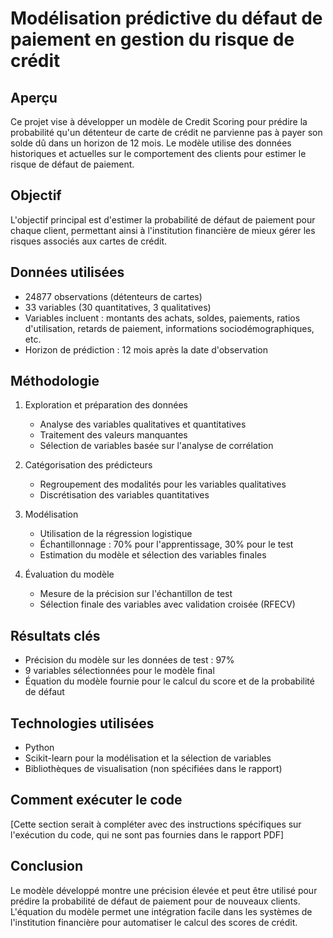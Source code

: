 # Modélisation prédictive du défaut de paiement en gestion du risque de crédit

## Aperçu
Ce projet vise à développer un modèle de Credit Scoring pour prédire la probabilité qu'un détenteur de carte de crédit ne parvienne pas à payer son solde dû dans un horizon de 12 mois. Le modèle utilise des données historiques et actuelles sur le comportement des clients pour estimer le risque de défaut de paiement.

## Objectif
L'objectif principal est d'estimer la probabilité de défaut de paiement pour chaque client, permettant ainsi à l'institution financière de mieux gérer les risques associés aux cartes de crédit.

## Données utilisées
- 24877 observations (détenteurs de cartes)
- 33 variables (30 quantitatives, 3 qualitatives)
- Variables incluent : montants des achats, soldes, paiements, ratios d'utilisation, retards de paiement, informations sociodémographiques, etc.
- Horizon de prédiction : 12 mois après la date d'observation

## Méthodologie
1. Exploration et préparation des données
   - Analyse des variables qualitatives et quantitatives
   - Traitement des valeurs manquantes
   - Sélection de variables basée sur l'analyse de corrélation

2. Catégorisation des prédicteurs
   - Regroupement des modalités pour les variables qualitatives
   - Discrétisation des variables quantitatives

3. Modélisation
   - Utilisation de la régression logistique
   - Échantillonnage : 70% pour l'apprentissage, 30% pour le test
   - Estimation du modèle et sélection des variables finales

4. Évaluation du modèle
   - Mesure de la précision sur l'échantillon de test
   - Sélection finale des variables avec validation croisée (RFECV)

## Résultats clés
- Précision du modèle sur les données de test : 97%
- 9 variables sélectionnées pour le modèle final
- Équation du modèle fournie pour le calcul du score et de la probabilité de défaut

## Technologies utilisées
- Python
- Scikit-learn pour la modélisation et la sélection de variables
- Bibliothèques de visualisation (non spécifiées dans le rapport)

## Comment exécuter le code
[Cette section serait à compléter avec des instructions spécifiques sur l'exécution du code, qui ne sont pas fournies dans le rapport PDF]

## Conclusion
Le modèle développé montre une précision élevée et peut être utilisé pour prédire la probabilité de défaut de paiement pour de nouveaux clients. L'équation du modèle permet une intégration facile dans les systèmes de l'institution financière pour automatiser le calcul des scores de crédit.

